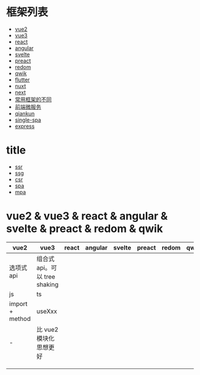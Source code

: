 # 框架列表

- [vue2](/framework/vue2/index.html)
- [vue3](/framework/vue3/index.html)
- [react](/framework/react/index.html)
- [angular](/framework/angular/index.html)
- [svelte](/framework/svelte/index.html)
- [preact](/framework/preact/index.html)
- [redom](/framework/redom/index.html)
- [qwik](/framework/qwik/index.html)
- [flutter](/framework/flutter/index.html)
- [nuxt](/framework/nuxt/index.html)
- [next](/framework/next/index.html)
- [常用框架的不同](/framework/diff.html)
- [前端微服务](/framework/microservices.html)
- [qiankun](/framework/qiankun/index.html)
- [single-spa](/framework/single-spa/index.html)
- [express](/framework/express/index.html)

# title

- [ssr]()
- [ssg]()
- [csr]()
- [spa]()
- [mpa]()

# vue2 & vue3 & react & angular & svelte & preact & redom & qwik

| vue2            | vue3                          | react | angular | svelte | preact | redom | qwik |
| --------------- | ----------------------------- | ----- | ------- | ------ | ------ | ----- | ---- |
| 选项式 api      | 组合式 api。可以 tree shaking |       |         |        |        |       |
| js              | ts                            |       |         |        |        |       |
| import + method | useXxx                        |       |         |        |        |       |
| -               | 比 vue2 模块化思想更好        |       |         |        |        |       |
|                 |                               |       |         |        |        |       |
|                 |                               |       |         |        |        |       |
|                 |                               |       |         |        |        |       |
